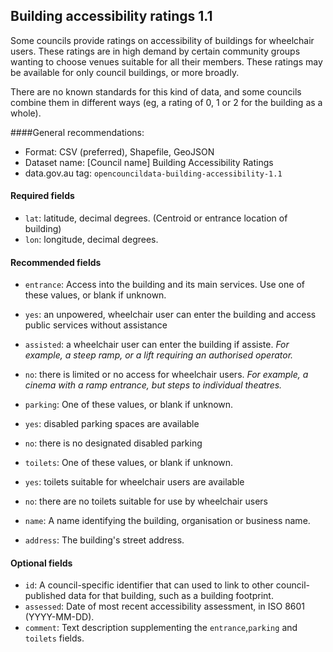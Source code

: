 ## Building accessibility ratings 1.1

Some councils provide ratings on accessibility of buildings for wheelchair users. These ratings are in high demand by certain community groups wanting to choose venues suitable for all their members. These ratings may be available for only council buildings, or more broadly.

There are no known standards for this kind of data, and some councils combine them in different ways (eg, a rating of 0, 1 or 2 for the building as a whole).

####General recommendations:

* Format: CSV (preferred), Shapefile, GeoJSON
* Dataset name: [Council name] Building Accessibility Ratings
* data.gov.au tag: `opencouncildata-building-accessibility-1.1`

#### Required fields

* `lat`: latitude, decimal degrees. (Centroid or entrance location of building)
* `lon`: longitude, decimal degrees.

#### Recommended fields
* `entrance`: Access into the building and its main services. Use one of these values, or blank if unknown.
 * `yes`: an unpowered, wheelchair user can enter the building and access public services without assistance
 * `assisted`: a wheelchair user can enter the building if assiste. _For example, a steep ramp, or a lift requiring an authorised operator._
 * `no`: there is limited or no access for wheelchair users. _For example, a cinema with a ramp entrance, but steps to individual theatres._

* `parking`: One of these values, or blank if unknown.
 * `yes`: disabled parking spaces are available
 * `no`: there is no designated disabled parking

* `toilets`: One of these values, or blank if unknown.
 * `yes`: toilets suitable for wheelchair users are available
 * `no`: there are no toilets suitable for use by wheelchair users

* `name`: A name identifying the building, organisation or business name.
* `address`: The building's street address.

#### Optional fields
* `id`: A council-specific identifier that can used to link to other council-published data for that building, such as a building footprint.
* `assessed`: Date of most recent accessibility assessment, in ISO 8601 (YYYY-MM-DD).
* `comment`: Text description supplementing the `entrance`,`parking` and `toilets` fields.

